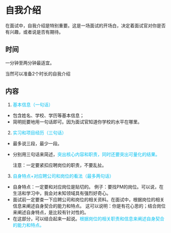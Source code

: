 # 自我介绍

在面试中，自我介绍是特别重要。这是一场面试的开场白，决定着面试官对你是否有兴趣，或者说是否有期待。

## 时间

一分钟至两分钟最适宜。

当然可以准备2个时长的自我介绍

## 内容

1. <font color="/#bff">基本信息（一句话）</font>

- 包含姓名、学校、学历等基本信息；
- 简明扼要地用一句话即可。因为面试官知道你学校的水平在哪里。

2. <font color="/#bff">实习和项目经历（三句话）</font>

- 最多说三段，最少一段。

- 分别用三句话来简述，<font color="/#bff">突出核心内容和职责，同时还要突出可量化的结果。</font>

  注意：一定要紧扣应聘岗位的职责，不要乱扯。

3. <font color="/#bff">自身特点+对应聘公司和岗位的看法（最多两句话）</font>

- 自身特点：一定要和对应岗位是贴切的。
  例子：要找PM的岗位。可以说，在生活和学习中，我会对未知领域具有强烈好奇心。
- 面试前一定要查一下应聘公司和岗位的相关资料。在面试中，根据岗位的相关信息来阐述自身契合的能力和特点。
  这可以说明：你是有花心思的；结合岗位来阐述自身特点，是比较有针对性的。
- 在这部分，可以结合起来一起说。<font color="/#bff">根据岗位的相关职责和信息来阐述自身契合的能力和特点。</font>